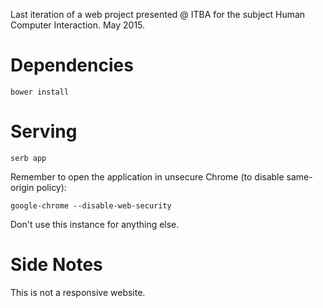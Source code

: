 Last iteration of a web project presented @ ITBA for the subject Human Computer Interaction. 
May 2015.

# Dependencies

    bower install


# Serving

    serb app

Remember to open the application in unsecure Chrome (to disable same-origin
policy):

    google-chrome --disable-web-security

Don't use this instance for anything else.

# Side Notes
This is not a responsive website.
